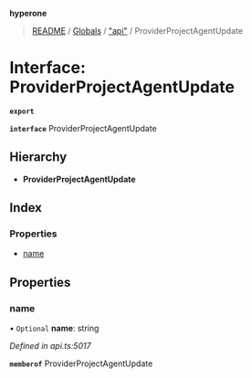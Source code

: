 **hyperone**

> [README](../README.md) / [Globals](../globals.md) / ["api"](../modules/_api_.md) / ProviderProjectAgentUpdate

# Interface: ProviderProjectAgentUpdate

**`export`** 

**`interface`** ProviderProjectAgentUpdate

## Hierarchy

* **ProviderProjectAgentUpdate**

## Index

### Properties

* [name](_api_.providerprojectagentupdate.md#name)

## Properties

### name

• `Optional` **name**: string

*Defined in api.ts:5017*

**`memberof`** ProviderProjectAgentUpdate
